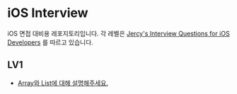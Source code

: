 # iOS Interview
iOS 면접 대비용 레포지토리입니다. 각 레벨은 [Jercy's Interview Questions for iOS Developers](https://github.com/JeaSungLEE/iOSInterviewquestions) 를 따르고 있습니다.

## LV1
- [Array와 List에 대해 설명해주세요.](./LV0/ArrayList.md)